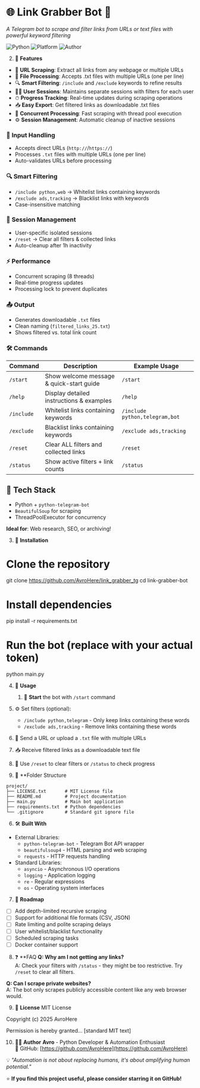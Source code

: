 # 🌐 Link Grabber Bot 🤖
_A Telegram bot to scrape and filter links from URLs or text files with powerful keyword filtering_

![Python](https://img.shields.io/badge/Python-3.8+-blue?logo=python) 
![Platform](https://img.shields.io/badge/Platform-Telegram-blue?logo=telegram) 
![Author](https://img.shields.io/badge/Author-AvroHere-green?logo=github)

2. 🧩 **Features**
- 🔗 **URL Scraping**: Extract all links from any webpage or multiple URLs
- 📂 **File Processing**: Accepts .txt files with multiple URLs (one per line)
- 🔍 **Smart Filtering**: `/include` and `/exclude` keywords to refine results
- 🧑‍💻 **User Sessions**: Maintains separate sessions with filters for each user
- ⏱ **Progress Tracking**: Real-time updates during scraping operations
- 📥 **Easy Export**: Get filtered links as downloadable .txt files
- 🚀 **Concurrent Processing**: Fast scraping with thread pool execution
- ⚙️ **Session Management**: Automatic cleanup of inactive sessions


### 🔗 **Input Handling**  
- Accepts direct URLs (`http://`/`https://`)  
- Processes `.txt` files with multiple URLs (one per line)  
- Auto-validates URLs before processing  

### 🔍 **Smart Filtering**  
- `/include python,web` → Whitelist links containing keywords  
- `/exclude ads,tracking` → Blacklist links with keywords  
- Case-insensitive matching  

### 💾 **Session Management**  
- User-specific isolated sessions  
- `/reset` → Clear all filters & collected links  
- Auto-cleanup after 1h inactivity  

### ⚡ **Performance**  
- Concurrent scraping (8 threads)  
- Real-time progress updates  
- Processing lock to prevent duplicates  

### 📤 **Output**  
- Generates downloadable `.txt` files  
- Clean naming (`filtered_links_25.txt`)  
- Shows filtered vs. total link count  

### 🛠 **Commands**  

| Command       | Description                                  | Example Usage                     |
|---------------|----------------------------------------------|-----------------------------------|
| `/start`      | Show welcome message & quick-start guide     | `/start`                          |
| `/help`       | Display detailed instructions & examples     | `/help`                           |
| `/include`    | Whitelist links containing keywords         | `/include python,telegram,bot`    |
| `/exclude`    | Blacklist links containing keywords         | `/exclude ads,tracking`           |
| `/reset`      | Clear ALL filters and collected links       | `/reset`                          |
| `/status`     | Show active filters + link counts           | `/status`                         |

## 🚀 **Tech Stack**  
- Python + `python-telegram-bot`  
- `BeautifulSoup` for scraping  
- ThreadPoolExecutor for concurrency  

**Ideal for**: Web research, SEO, or archiving! 

3. 💾 **Installation**
# Clone the repository
git clone https://github.com/AvroHere/link_grabber_tg
cd link-grabber-bot

# Install dependencies
pip install -r requirements.txt

# Run the bot (replace with your actual token)
python main.py

4. 🧠 **Usage**
   1. 🚀 **Start** the bot with `/start` command
2. ⚙️ Set filters (optional):
   - `/include python,telegram` - Only keep links containing these words
   - `/exclude ads,tracking` - Remove links containing these words
3. 🔗 Send a URL or upload a `.txt` file with multiple URLs
4. 📥 Receive filtered links as a downloadable text file
5. 🔄 Use `/reset` to clear filters or `/status` to check progress

5. 📁 **Folder Structure
```
project/
├── LICENSE.txt       # MIT License file
├── README.md         # Project documentation
├── main.py           # Main bot application
├── requirements.txt  # Python dependencies
└── .gitignore        # Standard git ignore file
```

6. 🛠 **Built With**
- External Libraries:
  - `python-telegram-bot` - Telegram Bot API wrapper
  - `beautifulsoup4` - HTML parsing and web scraping
  - `requests` - HTTP requests handling
- Standard Libraries:
  - `asyncio` - Asynchronous I/O operations
  - `logging` - Application logging
  - `re` - Regular expressions
  - `os` - Operating system interfaces
 
7. 🚧 **Roadmap**
- [ ] Add depth-limited recursive scraping
- [ ] Support for additional file formats (CSV, JSON)
- [ ] Rate limiting and polite scraping delays
- [ ] User whitelist/blacklist functionality
- [ ] Scheduled scraping tasks
- [ ] Docker container support

8. ❓ **FAQ
**Q: Why am I not getting any links?**  
A: Check your filters with `/status` - they might be too restrictive. Try `/reset` to clear all filters.

**Q: Can I scrape private websites?**  
A: The bot only scrapes publicly accessible content like any web browser would.


9. 📄 **License**
MIT License

Copyright (c) 2025 AvroHere

Permission is hereby granted... [standard MIT text]

10. 👨‍💻 **Author**
**Avro** - Python Developer & Automation Enthusiast  
🔗 GitHub: [https://github.com/AvroHere](https://github.com/AvroHere)  

💡 *"Automation is not about replacing humans, it's about amplifying human potential."*  

⭐ **If you find this project useful, please consider starring it on GitHub!**


